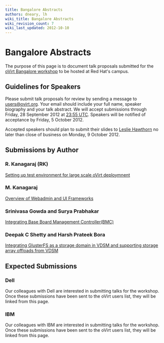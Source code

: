 ```yaml
---
title: Bangalore Abstracts
authors: dneary, lh
wiki_title: Bangalore Abstracts
wiki_revision_count: 7
wiki_last_updated: 2012-10-10
---
```


# Bangalore Abstracts

The purpose of this page is to document talk proposals submitted for the [oVirt Bangalore workshop](http://ovirtbangalore2012.eventbrite.com/) to be hosted at Red Hat's campus.

## Guidelines for Speakers

Please submit talk proposals for review by sending a message to [users@ovirt.org](http://lists.ovirt.org/pipermail/users). Your email should include your full name, speaker biography and your talk abstract. We will accept submissions through Friday, 28 September 2012 at [23:55 UTC](http://lists.ovirt.org/pipermail/users). Speakers will be notified of acceptance by Friday, 5 October 2012.

Accepted speakers should plan to submit their slides to [Leslie Hawthorn](http://wiki.ovirt.org/wiki/User:Lh) no later than close of business on Monday, 9 October 2012.

## Submissions by Author

### R. Kanagaraj (RK)

[Setting up test environment for large scale oVirt deploymnent](http://lists.ovirt.org/pipermail/users/2012-August/003511.html)

### M. Kanagaraj

[Overview of Webadmin and UI Frameworks](http://lists.ovirt.org/pipermail/users/2012-September/003685.html)

### Srinivasa Gowda and Surya Prabhakar

[Integrating Base Board Management Controller(BMC)](http://lists.ovirt.org/pipermail/users/2012-September/003864.html)

### Deepak C Shetty and Harsh Prateek Bora

[Integrating GlusterFS as a storage domain in VDSM and supporting storage array offloads from VDSM](http://lists.ovirt.org/pipermail/users/2012-September/003728.html)

## Expected Submissions

### Dell

Our colleagues with Dell are interested in submitting talks for the workshop. Once these submissions have been sent to the oVirt users list, they will be linked from this page.

### IBM

Our colleagues with IBM are interested in submitting talks for the workshop. Once these submissions have been sent to the oVirt users list, they will be linked from this page.
